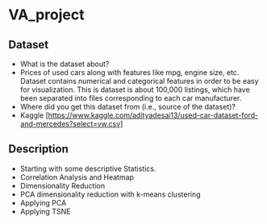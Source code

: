 # VA_project
## Dataset

* What is the dataset about?
* Prices of used cars along with features like mpg, engine size, etc. Dataset contains numerical and categorical features in order to be easy for visualization. This is dataset is about 100,000 listings, which have been separated into files corresponding to each car manufacturer.
* Where did you get this dataset from (i.e., source of the dataset)?
* Kaggle [https://www.kaggle.com/adityadesai13/used-car-dataset-ford-and-mercedes?select=vw.csv]

## Description

* Starting with some descriptive Statistics.
* Correlation Analysis and Heatmap
* Dimensionality Reduction
* PCA dimensionality reduction with k-means clustering
* Applying PCA
* Applying TSNE
